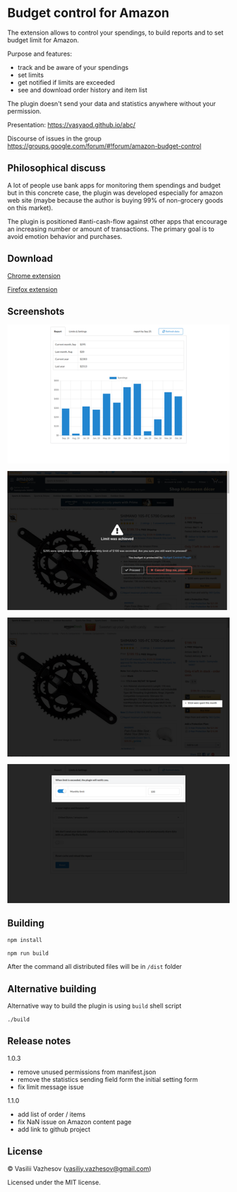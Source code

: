# Budget control for Amazon

The extension allows to control your spendings, to build reports and to set budget limit for Amazon.

Purpose and features:
 - track and be aware of your spendings
 - set limits
 - get notified if limits are exceeded
 - see and download order history and item list

The plugin doesn't send your data and statistics anywhere without your permission.

Presentation: https://vasyaod.github.io/abc/

Discourse of issues in the group https://groups.google.com/forum/#!forum/amazon-budget-control

## Philosophical discuss

A lot of people use bank apps for monitoring them spendings and budget but in this concrete case, the plugin was developed especially for amazon web site (maybe because the author is buying 99% of non-grocery goods on this market).

The plugin is positioned #anti-cash-flow against other apps that encourage an increasing number or amount of transactions. The primary goal is to avoid emotion behavior and purchases.

## Download

[Chrome extension](https://bit.ly/2mA03Ie)

[Firefox extension](https://mzl.la/2nOiSHJ)

## Screenshots

![Report Screenshot](/promotion/screenshot1-1280x800.png)

![Limit Screenshot](/promotion/screenshot2-1280x800.png)

![Limit Screenshot](/promotion/screenshot3-1280x800.png)

![Settings Screenshot](/promotion/screenshot4-1280x800.png)

## Building

```
npm install
```

```
npm run build
```

After the command all distributed files will be in `/dist` folder

## Alternative building

Alternative way to build the plugin is using `build` shell script

```
./build
```

## Release notes

1.0.3

 - remove unused permissions from manifest.json
 - remove the statistics sending field form the initial setting form
 - fix limit message issue

1.1.0

 - add list of order / items 
 - fix NaN issue on Amazon content page
 - add link to github project

## License

© Vasilii Vazhesov (vasiliy.vazhesov@gmail.com)

Licensed under the MIT license.